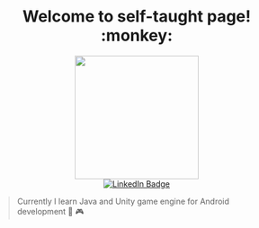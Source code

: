 <h1 align="center">
  Welcome to self-taught page! :monkey:
</h1>
<div id="header" align="center">
  <img src="https://media.giphy.com/media/ZZg7C3MEglarBUqcoE/giphy.gif" width="220"/>
</div>
<div id="badges" align="center">
  <a href="https://t.me/userVictor888">
    <img src="https://img.shields.io/badge/Telegram-blue?logo=telegram&logoColor=white" alt="LinkedIn Badge"/>
  </a>
</div>
<div id="counter" align="center">
  <img src="https://komarev.com/ghpvc/?username=FilippovVic&style=flat-square&color=blue" alt=""/>
</div>

> Currently I learn Java and Unity game engine for Android development 📱 🎮


<!-- **FilippovVic/FilippovVic** is a ✨ _special_ ✨ repository because its `README.md` (this file) appears on your GitHub profile.

Here are some ideas to get you started:

- 🔭 I’m currently working on ...
- 🌱 I’m currently learning ...
- 👯 I’m looking to collaborate on ...
- 🤔 I’m looking for help with ...
- 💬 Ask me about ...
- 📫 How to reach me: ...
- 😄 Pronouns: ...
- ⚡ Fun fact: ... -->
